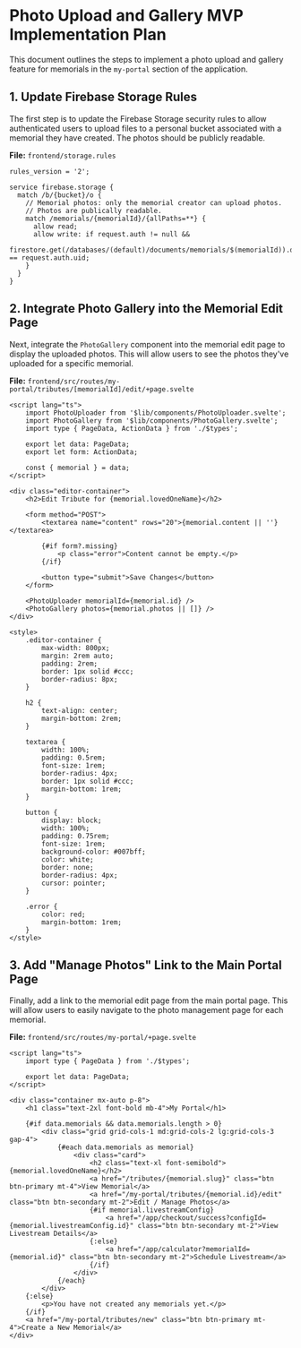 # Photo Upload and Gallery MVP Implementation Plan

This document outlines the steps to implement a photo upload and gallery feature for memorials in the `my-portal` section of the application.

## 1. Update Firebase Storage Rules

The first step is to update the Firebase Storage security rules to allow authenticated users to upload files to a personal bucket associated with a memorial they have created. The photos should be publicly readable.

**File:** `frontend/storage.rules`

```
rules_version = '2';

service firebase.storage {
  match /b/{bucket}/o {
    // Memorial photos: only the memorial creator can upload photos.
    // Photos are publically readable.
    match /memorials/{memorialId}/{allPaths=**} {
      allow read;
      allow write: if request.auth != null && 
                    firestore.get(/databases/(default)/documents/memorials/$(memorialId)).data.creatorUid == request.auth.uid;
    }
  }
}
```

## 2. Integrate Photo Gallery into the Memorial Edit Page

Next, integrate the `PhotoGallery` component into the memorial edit page to display the uploaded photos. This will allow users to see the photos they've uploaded for a specific memorial.

**File:** `frontend/src/routes/my-portal/tributes/[memorialId]/edit/+page.svelte`

```svelte
<script lang="ts">
	import PhotoUploader from '$lib/components/PhotoUploader.svelte';
	import PhotoGallery from '$lib/components/PhotoGallery.svelte';
	import type { PageData, ActionData } from './$types';

	export let data: PageData;
	export let form: ActionData;

	const { memorial } = data;
</script>

<div class="editor-container">
	<h2>Edit Tribute for {memorial.lovedOneName}</h2>

	<form method="POST">
		<textarea name="content" rows="20">{memorial.content || ''}</textarea>

		{#if form?.missing}
			<p class="error">Content cannot be empty.</p>
		{/if}

		<button type="submit">Save Changes</button>
	</form>

	<PhotoUploader memorialId={memorial.id} />
	<PhotoGallery photos={memorial.photos || []} />
</div>

<style>
    .editor-container {
        max-width: 800px;
        margin: 2rem auto;
        padding: 2rem;
        border: 1px solid #ccc;
        border-radius: 8px;
    }

    h2 {
        text-align: center;
        margin-bottom: 2rem;
    }

    textarea {
        width: 100%;
        padding: 0.5rem;
        font-size: 1rem;
        border-radius: 4px;
        border: 1px solid #ccc;
        margin-bottom: 1rem;
    }

    button {
        display: block;
        width: 100%;
        padding: 0.75rem;
        font-size: 1rem;
        background-color: #007bff;
        color: white;
        border: none;
        border-radius: 4px;
        cursor: pointer;
    }

    .error {
        color: red;
        margin-bottom: 1rem;
    }
</style>
```

## 3. Add "Manage Photos" Link to the Main Portal Page

Finally, add a link to the memorial edit page from the main portal page. This will allow users to easily navigate to the photo management page for each memorial.

**File:** `frontend/src/routes/my-portal/+page.svelte`

```svelte
<script lang="ts">
	import type { PageData } from './$types';

	export let data: PageData;
</script>

<div class="container mx-auto p-8">
	<h1 class="text-2xl font-bold mb-4">My Portal</h1>

	{#if data.memorials && data.memorials.length > 0}
		<div class="grid grid-cols-1 md:grid-cols-2 lg:grid-cols-3 gap-4">
			{#each data.memorials as memorial}
				<div class="card">
					<h2 class="text-xl font-semibold">{memorial.lovedOneName}</h2>
					<a href="/tributes/{memorial.slug}" class="btn btn-primary mt-4">View Memorial</a>
					<a href="/my-portal/tributes/{memorial.id}/edit" class="btn btn-secondary mt-2">Edit / Manage Photos</a>
					{#if memorial.livestreamConfig}
						<a href="/app/checkout/success?configId={memorial.livestreamConfig.id}" class="btn btn-secondary mt-2">View Livestream Details</a>
					{:else}
						<a href="/app/calculator?memorialId={memorial.id}" class="btn btn-secondary mt-2">Schedule Livestream</a>
					{/if}
				</div>
			{/each}
		</div>
	{:else}
		<p>You have not created any memorials yet.</p>
	{/if}
	<a href="/my-portal/tributes/new" class="btn btn-primary mt-4">Create a New Memorial</a>
</div>